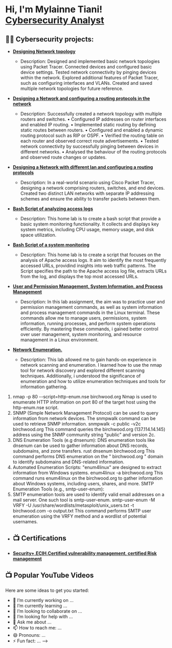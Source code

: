 <h1>Hi, I'm Mylainne Tiani! <a href="(https://www.linkedin.com/in/mylainne-tiani/)">Cybersecurity Analyst</a>

<h2>👨‍💻 Cybersecurity projects:</h2>

- <b>[Designing Network topology](https://imgur.com/a/Gwse4Nd) </b>
    - Description: Designed and implemented basic network topologies using Packet Tracer.
 Connected devices and configured basic device settings.
 Tested network connectivity by pinging devices within the network.
 Explored additional features of Packet Tracer, such as configuring interfaces and VLANs.
 Created and saved multiple network topologies for future reference.
- <b>[Designing a Network and configuring a routing protocols in the network](https://imgur.com/a/uUfmJKo) </b>
    - Description: Successfully created a network topology with multiple routers and switches.
•	Configured IP addresses on router interfaces and enabled IP routing.
•	Implemented static routing by defining static routes between routers.
•	Configured and enabled a dynamic routing protocol such as RIP or OSPF.
•	Verified the routing table on each router and observed correct route advertisements.
•	Tested network connectivity by successfully pinging between devices in different networks.
•	Analysed the behaviour of the routing protocols and observed route changes or updates.
- <b>[Designing a Network with different lan and configuring a routing protocols](https://imgur.com/a/3WmfA0n)</b>
    - Description: In a real-world scenario using Cisco Packet Tracer, designing a network comprising routers, switches, and end devices. Created two distinct LAN networks with separate IP addressing schemes and ensure the ability to transfer packets between them.
  
- <b>[Bash Script of analyzing access logs](https://imgur.com/a/4mlwlL6)</b>
    - Description: This home lab is to create a bash script that provide a basic system monitoring functionality. It collects and displays key system metrics, including CPU usage, memory usage, and disk space utilization.

- <b>[Bash Script of a system monitoring](https://imgur.com/iliLD9V)</b>
    - Description: This home lab is to create a script that focuses on the analysis of Apache access logs. It aim to identify the most frequently accessed URLs, providind insights into web traffic patterns. The Script specifies the path to the Apache access log file, extracts URLs from the log, and displays the top most accessed URLs.

- <b>[User and Permission Management, System Information, and Process Management](https://imgur.com/a/TQg3iMU)</b>
    - Description: In this lab assignment, the aim was to practice user and permission management commands, as well as system information and process management commands in the Linux terminal. These commands allow me to manage users, permissions, system information, running processes, and perform system operations efficiently. By mastering these commands, i gained better control over user management, system monitoring, and resource management in a Linux environment.
- <b>[Network Enumeration.](https://imgur.com/a/iPRyIJ8)</b>
    - Description: This lab allowed me to gain hands-on experience in network scanning and enumeration. I learned how to use the nmap tool for network discovery and explored different scanning techniques. Additionally, i understood the significance of enumeration and how to utilize enumeration techniques and tools for information gathering.
1. nmap -p 80 --script=http-enum.nse birchwood.org
Nmap is used to enumerate HTTP information on port 80 of the target host using the http-enum.nse script.
2. SNMP (Simple Network Management Protocol) can be used to query information from network devices. The snmpwalk command can be used to retrieve SNMP information.
snmpwalk -c public -v2c birchwood.org
This command queries the birchwood.org (137.114.14.145) address using the SNMP community string "public" and version 2c.
3. DNS Enumeration Tools (e.g dnsenum):
DNS enumeration tools like dnsenum can be used to gather information about DNS records, subdomains, and zone transfers.
rust
dnsenum birchwood.org
This command performs DNS enumeration on the " birchwood.org " domain to identify subdomains and DNS-related information.
4. Automated Enumeration Scripts:
"enum4linux" are designed to extract information from Windows systems.
enum4linux -a birchwood.org
This command runs enum4linux on the birchwood.org to gather information about Windows systems, including users, shares, and more.
SMTP Enumeration Tools (e.g., smtp-user-enum):
5. SMTP enumeration tools are used to identify valid email addresses on a mail server. One such tool is smtp-user-enum.
smtp-user-enum -M VRFY -U /usr/share/wordlists/metasploit/unix_users.txt -t birchwood.com -o output.txt
This command performs SMTP user enumeration using the VRFY method and a wordlist of potential usernames.


- <h2>📺 Certifications</h2>
- <b>[Security+,ECIH,Certified vulnerability management, certified Risk management](https://imgur.com/a/EeDruvv)</b>


<h2>📺 Popular YouTube Videos</h2>



Here are some ideas to get you started:

- 🔭 I’m currently working on ...
- 🌱 I’m currently learning ...
- 👯 I’m looking to collaborate on ...
- 🤔 I’m looking for help with ...
- 💬 Ask me about ...
- 📫 How to reach me: ...
- 😄 Pronouns: ...
- ⚡ Fun fact: ...
-->
